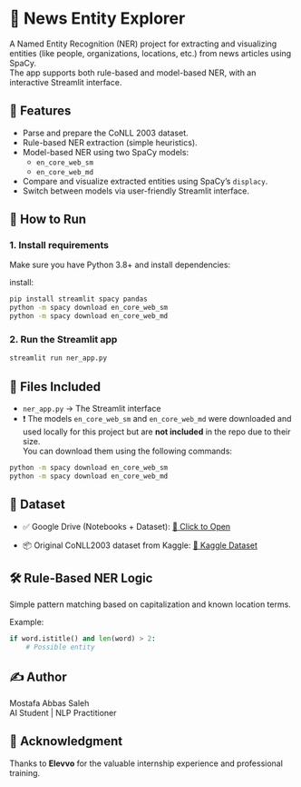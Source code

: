 
# 🧠 News Entity Explorer

A Named Entity Recognition (NER) project for extracting and visualizing entities (like people, organizations, locations, etc.) from news articles using SpaCy.  
The app supports both rule-based and model-based NER, with an interactive Streamlit interface.

## 📌 Features
- Parse and prepare the CoNLL 2003 dataset.
- Rule-based NER extraction (simple heuristics).
- Model-based NER using two SpaCy models:
  - `en_core_web_sm`
  - `en_core_web_md`
- Compare and visualize extracted entities using SpaCy’s `displacy`.
- Switch between models via user-friendly Streamlit interface.

## 🚀 How to Run

### 1. Install requirements
Make sure you have Python 3.8+ and install dependencies:



install:
```bash
pip install streamlit spacy pandas
python -m spacy download en_core_web_sm
python -m spacy download en_core_web_md
```

### 2. Run the Streamlit app

```bash
streamlit run ner_app.py
```

## 📁 Files Included

- `ner_app.py` → The Streamlit interface
- ❗ The models `en_core_web_sm` and `en_core_web_md` were downloaded and used locally for this project but are **not included** in the repo due to their size.  
  You can download them using the following commands:

```bash
python -m spacy download en_core_web_sm
python -m spacy download en_core_web_md
```



## 📂 Dataset

- ✅ Google Drive (Notebooks + Dataset):
  [🔗 Click to Open](https://drive.google.com/drive/folders/1dDb19w5Vdm7gy_hWMccJNAtJfeqrW3Co?usp=drive_link)

- 📦 Original CoNLL2003 dataset from Kaggle:
  [🔗 Kaggle Dataset](https://www.kaggle.com/datasets/juliangarratt/conll2003-dataset)

## 🛠️ Rule-Based NER Logic

Simple pattern matching based on capitalization and known location terms.

Example:
```python
if word.istitle() and len(word) > 2:
    # Possible entity
```

## ✍️ Author  
Mostafa Abbas Saleh  
AI Student | NLP Practitioner

## 🙏 Acknowledgment  
Thanks to **Elevvo** for the valuable internship experience and professional training.
```
